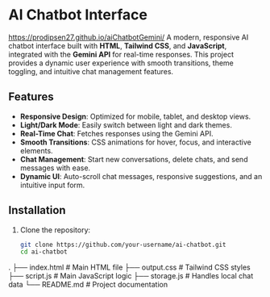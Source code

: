 # AI Chatbot Interface
https://prodipsen27.github.io/aiChatbotGemini/
A modern, responsive AI chatbot interface built with **HTML**, **Tailwind CSS**, and **JavaScript**, integrated with the **Gemini API** for real-time responses. This project provides a dynamic user experience with smooth transitions, theme toggling, and intuitive chat management features.

## Features

- **Responsive Design**: Optimized for mobile, tablet, and desktop views.
- **Light/Dark Mode**: Easily switch between light and dark themes.
- **Real-Time Chat**: Fetches responses using the Gemini API.
- **Smooth Transitions**: CSS animations for hover, focus, and interactive elements.
- **Chat Management**: Start new conversations, delete chats, and send messages with ease.
- **Dynamic UI**: Auto-scroll chat messages, responsive suggestions, and an intuitive input form.

## Installation

1. Clone the repository:
   ```bash
   git clone https://github.com/your-username/ai-chatbot.git
   cd ai-chatbot
.
├── index.html       # Main HTML file
├── output.css       # Tailwind CSS styles
├── script.js        # Main JavaScript logic
├── storage.js       # Handles local chat data
└── README.md        # Project documentation
